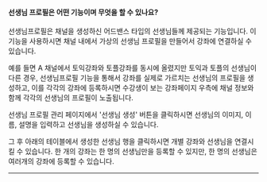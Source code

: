 #### 선생님 프로필은 어떤 기능이며 무엇을 할 수 있나요?
선생님프로필은 채널을 생성하신 어드밴스 타입의 선생님들께 제공되는 기능입니다.
이 기능을 사용하시면 채널 내에서 가상의 선생님 프로필을 만들어서 강좌에 연결하실 수 있습니다.

예를 들면 A 채널에서 토익강좌와 토플강좌를 동시에 올렸지만 토익과 토플의 선생님이 다른 경우, 
선생님프로필 기능을 통해서 강좌를 실제로 가르치는 선생님의 프로필을 생성하고, 이를 각각의 강좌에 등록하시면
수강생이 보는 강좌페이지 우측에 채널 정보와 함께 각각의 선생님의 프로필이 노출됩니다.

선생님 프로필 관리 페이지에서 '선생님 생성' 버튼을 클릭하시면 
선생님의 이미지, 이름, 설명을 입력하고 선생님을 생성하실 수 있습니다.

그 후 아래의 테이블에서 생성한 선생님 행을 클릭하시면 개별 강좌와 선생님을 연결시킬 수 있습니다.
한 개의 강좌는 한 명의 선생님만을 등록할 수 있지만, 한 명의 선생님은 여러개의 강좌에 등록할 수 있습니다.

---
